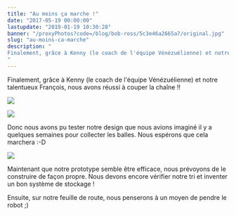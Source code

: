 ```yaml
---
title: "Au moins ça marche !"
date: "2017-05-19 00:00:00"
lastupdate: "2019-01-19 10:30:28"
banner: "/proxyPhotos?code=/blog/bob-ross/5c3e46a2665a7/original.jpg"
slug: "au-moins-ca-marche"
description: " 
Finalement, grâce à Kenny (le coach de l'équipe Vénézuélienne) et notre talentueux François, nous avons réussi à couper la chaîne !!
"
---
```

Finalement, grâce à Kenny (le coach de l'équipe Vénézuélienne) et notre talentueux François, nous avons réussi à couper la chaîne !!

![](/proxyPhotos?code=/blog/bob-ross/5c3e46a2665a7/50.jpg)

![](/proxyPhotos?code=/blog/bob-ross/5c3e46a354c46/50.jpg)

Donc nous avons pu tester notre design que nous avions imaginé il y a quelques semaines pour collecter les balles. Nous espérons que cela marchera :-D

![](/proxyPhotos?code=/blog/bob-ross/5c3e46a3c5ba7/50.jpg)

Maintenant que notre prototype semble être efficace, nous prévoyons de le construire de façon propre. Nous devons encore vérifier notre tri et inventer un bon système de stockage !

Ensuite, sur notre feuille de route, nous penserons à un moyen de pendre le robot ;)
    